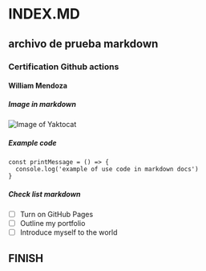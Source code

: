 # INDEX.MD
## archivo de prueba markdown
### Certification Github actions
#### William Mendoza

##### Image in markdown

![Image of Yaktocat](https://octodex.github.com/images/yaktocat.png)

##### Example code

```
const printMessage = () => {
  console.log('example of use code in markdown docs')
}
```

##### Check list markdown

- [ ] Turn on GitHub Pages
- [ ] Outline my portfolio
- [ ] Introduce myself to the world

## FINISH
